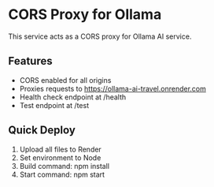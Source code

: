 # CORS Proxy for Ollama

This service acts as a CORS proxy for Ollama AI service.

## Features
- CORS enabled for all origins
- Proxies requests to https://ollama-ai-travel.onrender.com
- Health check endpoint at /health
- Test endpoint at /test

## Quick Deploy
1. Upload all files to Render
2. Set environment to Node
3. Build command: npm install
4. Start command: npm start
